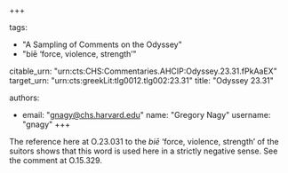 +++

tags:
- "A Sampling of Comments on the Odyssey"
- "biē ‘force, violence, strength’"

citable_urn: "urn:cts:CHS:Commentaries.AHCIP:Odyssey.23.31.fPkAaEX"
target_urn: "urn:cts:greekLit:tlg0012.tlg002:23.31"
title: "Odyssey 23.31"

authors:
- email: "gnagy@chs.harvard.edu"
  name: "Gregory Nagy"
  username: "gnagy"
+++

<p>The reference here at O.23.031 to the <em>biē</em> ‘force, violence, strength’ of the suitors shows that this word is used here in a strictly negative sense. See the comment at O.15.329.  </p>